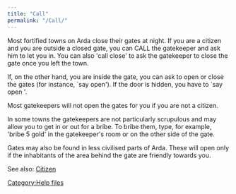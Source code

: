 ```yaml
---
title: "Call"
permalink: "/Call/"
---
```


Most fortified towns on Arda close their gates at night. If you are a
citizen and you are outside a closed gate, you can CALL the gatekeeper
and ask him to let you in. You can also 'call close' to ask the
gatekeeper to close the gate once you left the town.

If, on the other hand, you are inside the gate, you can ask to open or
close the gates (for instance, \`say open'). If the door is hidden, you
have to \`say open <doorname>'.

Most gatekeepers will not open the gates for you if you are not a
citizen.

In some towns the gatekeepers are not particularly scrupulous and may
allow you to get in or out for a bribe. To bribe them, type, for
example, 'bribe 5 gold' in the gatekeeper's room or on the other side of
the gate.

Gates may also be found in less civilised parts of Arda. These will open
only if the inhabitants of the area behind the gate are friendly towards
you.

See also: [Citizen](Citizen "wikilink")

[Category:Help files](Category:Help_files "wikilink")
